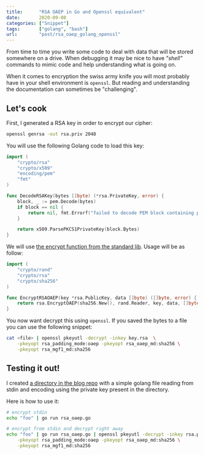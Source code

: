 ```yaml
---
title:      "RSA OAEP in Go and Openssl equivalent"
date:       2020-09-08
categories: ["Snippet"]
tags:       ["golang", "bash"]
url:        "post/rsa_oaep_golang_openssl"
---
```


From time to time you write some code to deal with data that will be stored
somewhere on a drive. When debugging it may be nice to have _"shell"_ commands
to mimic code and help understanding what is going on.

When it comes to encryption the swiss army knife you will most probably have
in your shell environment is `openssl`. But reading and understanding the documentation
can sometimes be "challenging".

Let's cook
----------

First, I generated a RSA key in order to encrypt our cipher:

```bash
openssl genrsa -out rsa.priv 2048
```

You will use the following Golang code to load this key:

```go
import (
	"crypto/rsa"
	"crypto/x509"
	"encoding/pem"
	"fmt"
)

func DecodeRSAKey(bytes []byte) (*rsa.PrivateKey, error) {
	block, _ := pem.Decode(bytes)
	if block == nil {
		return nil, fmt.Errorf("failed to decode PEM block containing private key")
	}

	return x509.ParsePKCS1PrivateKey(block.Bytes)
}
```

We will use [the encrypt function from the standard lib](https://golang.org/pkg/crypto/rsa/#EncryptOAEP).
Usage will be as follow:

```go
import (
	"crypto/rand"
	"crypto/rsa"
	"crypto/sha256"
)

func EncryptRSAOAEP(key *rsa.PublicKey, data []byte) ([]byte, error) {
	return rsa.EncryptOAEP(sha256.New(), rand.Reader, key, data, []byte(""))
}
```

You now want decrypt this using `openssl`. If you saved the bytes to a file
you can use the following snippet:

```bash
cat <file> | openssl pkeyutl -decrypt -inkey key.rsa  \
	-pkeyopt rsa_padding_mode:oaep -pkeyopt rsa_oaep_md:sha256 \
	-pkeyopt rsa_mgf1_md:sha256
```

Testing it out!
---------------

I created [a directory in the blog repo](https://github.com/IxDay/ixday.github.com/tree/source/content/code/golang_openssl_rsa_oaep)
with a simple golang file reading from stdin and encoding using the private key
present in the directory.

Here is how to use it:

```bash
# encrypt stdin
echo "foo" | go run rsa_oaep.go

# encrypt from stdin and decrypt right away
echo "foo" | go run rsa_oaep.go | openssl pkeyutl -decrypt -inkey rsa.priv \
	-pkeyopt rsa_padding_mode:oaep -pkeyopt rsa_oaep_md:sha256 \
	-pkeyopt rsa_mgf1_md:sha256
```

